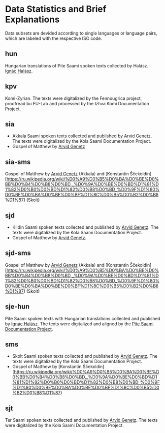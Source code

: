 # Data Statistics and Brief Explanations

Data subsets are devided according to single languages or language pairs, which are labeled with the respective ISO code.

## hun

Hungarian translations of Pite Saami spoken texts collected by Halász. [Ignác Halász](https://hu.wikipedia.org/wiki/Hal%C3%A1sz_Ign%C3%A1c).

## kpv

Komi-Zyrian. The texts were digitalized by the Fennougrica project, proofread bu FU-Lab and processed by the Izhva Komi Documentation Project.

## sia

* Akkala Saami spoken texts collected and published by [Arvid Genetz](https://en.wikipedia.org/wiki/Arvid_Genetz). The texts were digitalized by the Kola Saami Documentation Project.
* Gospel of Matthew by [Arvid Genetz](https://en.wikipedia.org/wiki/Arvid_Genetz)

## sia-sms

Gospel of Matthew by [Arvid Genetz](https://en.wikipedia.org/wiki/Arvid_Genetz) (Akkala) and [Konstantin Ščekoldin][https://ru.wikipedia.org/wiki/%D0%A9%D0%B5%D0%BA%D0%BE%D0%BB%D0%B4%D0%B8%D0%BD,_%D0%9A%D0%BE%D0%BD%D1%81%D1%82%D0%B0%D0%BD%D1%82%D0%B8%D0%BD_%D0%9F%D1%80%D0%BE%D0%BA%D0%BE%D0%BF%D1%8C%D0%B5%D0%B2%D0%B8%D1%87) (Skolt)

## sjd

* Kildin Saami spoken texts collected and published by [Arvid Genetz](https://en.wikipedia.org/wiki/Arvid_Genetz). The texts were digitalized by the Kola Saami Documentation Project.
* Gospel of Matthew by [Arvid Genetz](https://en.wikipedia.org/wiki/Arvid_Genetz).

## sjd-sms

Gospel of Matthew by [Arvid Genetz](https://en.wikipedia.org/wiki/Arvid_Genetz) (Akkala) and [Konstantin Ščekoldin][https://ru.wikipedia.org/wiki/%D0%A9%D0%B5%D0%BA%D0%BE%D0%BB%D0%B4%D0%B8%D0%BD,_%D0%9A%D0%BE%D0%BD%D1%81%D1%82%D0%B0%D0%BD%D1%82%D0%B8%D0%BD_%D0%9F%D1%80%D0%BE%D0%BA%D0%BE%D0%BF%D1%8C%D0%B5%D0%B2%D0%B8%D1%87) (Skolt)

## sje-hun

Pite Saami spoken texts with Hungarian translations collected and published by [Ignác Halász](https://hu.wikipedia.org/wiki/Hal%C3%A1sz_Ign%C3%A1c). The texts were digitalized and aligned by the [Pite Saami Documentation Project](http://saami.uni-freiburg.de/psdp/). 

## sms

* Skolt Saami spoken texts collected and published by [Arvid Genetz](https://en.wikipedia.org/wiki/Arvid_Genetz). The texts were digitalized by the Kola Saami Documentation Project.
* Gospel of Matthew by [Konstantin Ščekoldin][https://ru.wikipedia.org/wiki/%D0%A9%D0%B5%D0%BA%D0%BE%D0%BB%D0%B4%D0%B8%D0%BD,_%D0%9A%D0%BE%D0%BD%D1%81%D1%82%D0%B0%D0%BD%D1%82%D0%B8%D0%BD_%D0%9F%D1%80%D0%BE%D0%BA%D0%BE%D0%BF%D1%8C%D0%B5%D0%B2%D0%B8%D1%87)

## sjt

Ter Saami spoken texts collected and published by [Arvid Genetz](https://en.wikipedia.org/wiki/Arvid_Genetz). The texts were digitalized by the Kola Saami Documentation Project.

